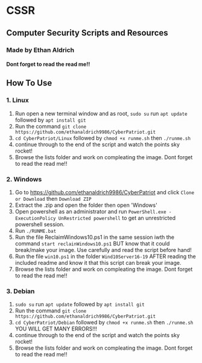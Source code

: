 # CSSR
## Computer Security Scripts and Resources
### Made by Ethan Aldrich
#### Dont forget to read the read me!!


## How To Use

### 1. Linux 
1. Run open a new terminal window and as root, `sudo su` run `apt update` followed by `apt install git`
2. Run the command `git clone https://github.com/ethanaldrich9986/CyberPatriot.git`
3. `cd CyberPatriot/Linux` followed by `chmod +x runme.sh` then `./runme.sh`
4. continue through to the end of the script and watch the points sky rocket!
5. Browse the lists folder and work on compleating the image. Dont forget to read the read me!!
### 2. Windows
1. Go to https://github.com/ethanaldrich9986/CyberPatriot and click `Clone or Download` then `Download ZIP`
2. Extract the .zip and open the folder then open 'Windows'
3. Open powershell as an administrator and run `PowerShell.exe -ExecutionPolicy UnRestricted powershell` to get an unrestricted powershell session.
4. Run `./RUNME.bat`
5. Run the file ReclaimWindows10.ps1 in the same session iwth the command `start reclainWindows10.ps1` BUT know that it could break/make your image. Use carefully and read the script before hand!
6. Run the file `win10.ps1` in the folder `Wind10Server16-19` AFTER reading the included readme and know it that this script can break your image.
7. Browse the lists folder and work on compleating the image. Dont forget to read the read me!!
	
### 3. Debian
1. `sudo su` run `apt update` followed by `apt install git`
2. Run the command `git clone https://github.com/ethanaldrich9986/CyberPatriot.git`
3. `cd CyberPatriot/Debian` followed by `chmod +x runme.sh` then `./runme.sh` YOU WILL GET MANY ERRORS!!!
4. continue through to the end of the script and watch the points sky rocket!
5. Browse the lists folder and work on compleating the image. Dont forget to read the read me!!
